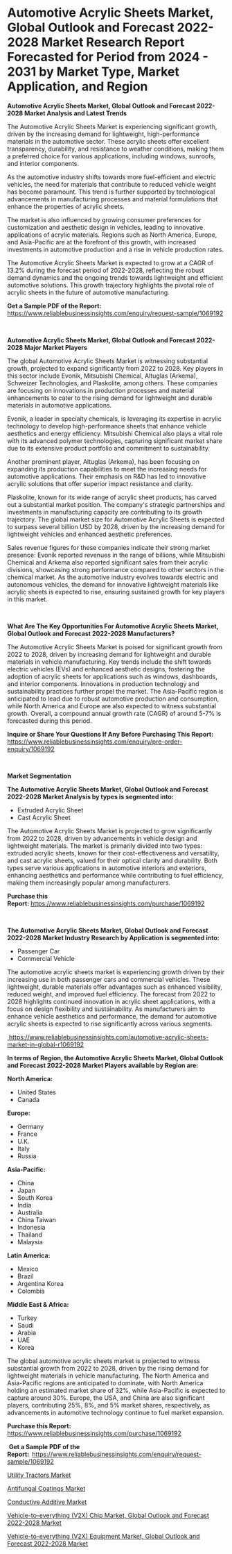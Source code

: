 <p><h1>Automotive Acrylic Sheets Market, Global Outlook and Forecast 2022-2028 Market Research Report Forecasted for Period from 2024 -  2031 by Market Type, Market Application, and Region</h1></p><p><strong>Automotive Acrylic Sheets Market, Global Outlook and Forecast 2022-2028 Market Analysis and Latest Trends</strong></p>
<p><p>The Automotive Acrylic Sheets Market is experiencing significant growth, driven by the increasing demand for lightweight, high-performance materials in the automotive sector. These acrylic sheets offer excellent transparency, durability, and resistance to weather conditions, making them a preferred choice for various applications, including windows, sunroofs, and interior components. </p><p>As the automotive industry shifts towards more fuel-efficient and electric vehicles, the need for materials that contribute to reduced vehicle weight has become paramount. This trend is further supported by technological advancements in manufacturing processes and material formulations that enhance the properties of acrylic sheets.</p><p>The market is also influenced by growing consumer preferences for customization and aesthetic design in vehicles, leading to innovative applications of acrylic materials. Regions such as North America, Europe, and Asia-Pacific are at the forefront of this growth, with increased investments in automotive production and a rise in vehicle production rates.</p><p>The Automotive Acrylic Sheets Market is expected to grow at a CAGR of 13.2% during the forecast period of 2022-2028, reflecting the robust demand dynamics and the ongoing trends towards lightweight and efficient automotive solutions. This growth trajectory highlights the pivotal role of acrylic sheets in the future of automotive manufacturing.</p></p>
<p><strong>Get a Sample PDF of the Report:&nbsp;</strong> <a href="https://www.reliablebusinessinsights.com/enquiry/request-sample/1069192">https://www.reliablebusinessinsights.com/enquiry/request-sample/1069192</a></p>
<p>&nbsp;</p>
<p><strong>Automotive Acrylic Sheets Market, Global Outlook and Forecast 2022-2028 Major Market Players</strong></p>
<p><p>The global Automotive Acrylic Sheets Market is witnessing substantial growth, projected to expand significantly from 2022 to 2028. Key players in this sector include Evonik, Mitsubishi Chemical, Altuglas (Arkema), Schweizer Technologies, and Plaskolite, among others. These companies are focusing on innovations in production processes and material enhancements to cater to the rising demand for lightweight and durable materials in automotive applications.</p><p>Evonik, a leader in specialty chemicals, is leveraging its expertise in acrylic technology to develop high-performance sheets that enhance vehicle aesthetics and energy efficiency. Mitsubishi Chemical also plays a vital role with its advanced polymer technologies, capturing significant market share due to its extensive product portfolio and commitment to sustainability.</p><p>Another prominent player, Altuglas (Arkema), has been focusing on expanding its production capabilities to meet the increasing needs for automotive applications. Their emphasis on R&D has led to innovative acrylic solutions that offer superior impact resistance and clarity.</p><p>Plaskolite, known for its wide range of acrylic sheet products, has carved out a substantial market position. The company's strategic partnerships and investments in manufacturing capacity are contributing to its growth trajectory. The global market size for Automotive Acrylic Sheets is expected to surpass several billion USD by 2028, driven by the increasing demand for lightweight vehicles and enhanced aesthetic preferences.</p><p>Sales revenue figures for these companies indicate their strong market presence: Evonik reported revenues in the range of billions, while Mitsubishi Chemical and Arkema also reported significant sales from their acrylic divisions, showcasing strong performance compared to other sectors in the chemical market. As the automotive industry evolves towards electric and autonomous vehicles, the demand for innovative lightweight materials like acrylic sheets is expected to rise, ensuring sustained growth for key players in this market.</p></p>
<p>&nbsp;</p>
<p><strong>What Are The Key Opportunities For Automotive Acrylic Sheets Market, Global Outlook and Forecast 2022-2028 Manufacturers?</strong></p>
<p><p>The Automotive Acrylic Sheets Market is poised for significant growth from 2022 to 2028, driven by increasing demand for lightweight and durable materials in vehicle manufacturing. Key trends include the shift towards electric vehicles (EVs) and enhanced aesthetic designs, fostering the adoption of acrylic sheets for applications such as windows, dashboards, and interior components. Innovations in production technology and sustainability practices further propel the market. The Asia-Pacific region is anticipated to lead due to robust automotive production and consumption, while North America and Europe are also expected to witness substantial growth. Overall, a compound annual growth rate (CAGR) of around 5-7% is forecasted during this period.</p></p>
<p><strong>Inquire or Share Your Questions If Any Before Purchasing This Report:</strong> <a href="https://www.reliablebusinessinsights.com/enquiry/pre-order-enquiry/1069192">https://www.reliablebusinessinsights.com/enquiry/pre-order-enquiry/1069192</a></p>
<p>&nbsp;</p>
<p><strong>Market Segmentation</strong></p>
<p><strong>The Automotive Acrylic Sheets Market, Global Outlook and Forecast 2022-2028 Market Analysis by types is segmented into:</strong></p>
<p><ul><li>Extruded Acrylic Sheet</li><li>Cast Acrylic Sheet</li></ul></p>
<p><p>The Automotive Acrylic Sheets Market is projected to grow significantly from 2022 to 2028, driven by advancements in vehicle design and lightweight materials. The market is primarily divided into two types: extruded acrylic sheets, known for their cost-effectiveness and versatility, and cast acrylic sheets, valued for their optical clarity and durability. Both types serve various applications in automotive interiors and exteriors, enhancing aesthetics and performance while contributing to fuel efficiency, making them increasingly popular among manufacturers.</p></p>
<p><strong>Purchase this Report:&nbsp;</strong><a href="https://www.reliablebusinessinsights.com/purchase/1069192">https://www.reliablebusinessinsights.com/purchase/1069192</a></p>
<p>&nbsp;</p>
<p><strong>The Automotive Acrylic Sheets Market, Global Outlook and Forecast 2022-2028 Market Industry Research by Application is segmented into:</strong></p>
<p><ul><li>Passenger Car</li><li>Commercial Vehicle</li></ul></p>
<p><p>The automotive acrylic sheets market is experiencing growth driven by their increasing use in both passenger cars and commercial vehicles. These lightweight, durable materials offer advantages such as enhanced visibility, reduced weight, and improved fuel efficiency. The forecast from 2022 to 2028 highlights continued innovation in acrylic sheet applications, with a focus on design flexibility and sustainability. As manufacturers aim to enhance vehicle aesthetics and performance, the demand for automotive acrylic sheets is expected to rise significantly across various segments.</p></p>
<p><a href="https://www.reliablebusinessinsights.com/automotive-acrylic-sheets-market-in-global-r1069192">&nbsp;https://www.reliablebusinessinsights.com/automotive-acrylic-sheets-market-in-global-r1069192</a></p>
<p><strong>In terms of Region, the Automotive Acrylic Sheets Market, Global Outlook and Forecast 2022-2028 Market Players available by Region are:</strong></p>
<p>
    <p> <strong> North America: </strong>
        <ul>
            <li>United States</li>
            <li>Canada</li>
        </ul>
        </p> 
    <p> <strong> Europe: </strong>
        <ul>
            <li>Germany</li>
            <li>France</li>
            <li>U.K.</li>
            <li>Italy</li>
            <li>Russia</li>
        </ul>
        </p> 
    <p> <strong> Asia-Pacific: </strong>
        <ul>
            <li>China</li>
            <li>Japan</li>
            <li>South Korea</li>
            <li>India</li>
            <li>Australia</li>
            <li>China Taiwan</li>
            <li>Indonesia</li>
            <li>Thailand</li>
            <li>Malaysia</li>
        </ul>
        </p> 
    <p> <strong> Latin America: </strong>
        <ul>
            <li>Mexico</li>
            <li>Brazil</li>
            <li>Argentina Korea</li>
            <li>Colombia</li>
        </ul>
        </p> 
    <p> <strong> Middle East & Africa: </strong>
        <ul>
            <li>Turkey</li>
            <li>Saudi</li>
            <li>Arabia</li>
            <li>UAE</li>
            <li>Korea</li>
        </ul>
    </p>
    </p>
<p><p>The global automotive acrylic sheets market is projected to witness substantial growth from 2022 to 2028, driven by the rising demand for lightweight materials in vehicle manufacturing. The North America and Asia-Pacific regions are anticipated to dominate, with North America holding an estimated market share of 32%, while Asia-Pacific is expected to capture around 30%. Europe, the USA, and China are also significant players, contributing 25%, 8%, and 5% market shares, respectively, as advancements in automotive technology continue to fuel market expansion.</p></p>
<p><strong>Purchase this Report: </strong><a href="https://www.reliablebusinessinsights.com/purchase/1069192">https://www.reliablebusinessinsights.com/purchase/1069192</a></p>
<p>&nbsp;<strong>Get a Sample PDF of the Report:&nbsp;&nbsp;</strong><a href="https://www.reliablebusinessinsights.com/enquiry/request-sample/1069192">https://www.reliablebusinessinsights.com/enquiry/request-sample/1069192</a></p>
<p><strong></strong></p>
<p><p><a href="https://www.linkedin.com/pulse/utility-tractors-market-trends-analysis-opportunities-challenges-v76of?trackingId=GqSZVkA1QwmjUGjfdj1FbQ%3D%3D">Utility Tractors Market</a></p><p><a href="https://issuu.com/reportprime-2/docs/antifungal-coatings-market-size-203_4df46089d88aa3">Antifungal Coatings Market</a></p><p><a href="https://medium.com/@go-emi/the-global-conductive-additive-market-is-expected-to-witness-a-compound-annual-growth-rate-cagr-67b5e1a41347">Conductive Additive Market</a></p><p><a href="https://github.com/SanjidaKhan901/Market-Research-Report-List-1/blob/main/vehicle-to-everything-v2x-chip-market-global-outlook-and-forecast-2022-2028-market.md">Vehicle-to-everything (V2X) Chip Market, Global Outlook and Forecast 2022-2028 Market</a></p><p><a href="https://github.com/AngelaWalsh696/Market-Research-Report-List-1/blob/main/vehicle-to-everything-v2x-equipment-market-global-outlook-and-forecast-2022-2028-market.md">Vehicle-to-everything (V2X) Equipment Market, Global Outlook and Forecast 2022-2028 Market</a></p></p>